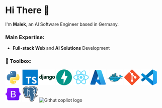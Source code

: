# Hi There 👋

I'm **Malek**, an AI Software Engineer based in Germany.

### Main Expertise:
- **Full-stack Web** and **AI Solutions** Development

### 🧰 Toolbox:
<p>
  <img src="https://github.com/devicons/devicon/blob/master/icons/python/python-original.svg" alt="Python logo" width="50" height="50"/>
  <img src="https://github.com/devicons/devicon/blob/master/icons/typescript/typescript-original.svg" alt="Typescript logo" width="50" height="50"/>
  <img src="https://github.com/devicons/devicon/blob/master/icons/django/django-plain-wordmark.svg" alt="Django logo" width="50" height="50"/>
  <img src="https://github.com/devicons/devicon/blob/master/icons/fastapi/fastapi-original.svg" alt="Django logo" width="50" height="50"/>
  <img src="https://github.com/devicons/devicon/blob/master/icons/react/react-original.svg" alt="React logo" width="50" height="50"/>
  <img src="https://github.com/devicons/devicon/blob/master/icons/azure/azure-original.svg" alt="Azure logo" width="50" height="50"/>
  <img src="https://github.com/devicons/devicon/blob/master/icons/docker/docker-original.svg" alt="Azure logo" width="50" height="50"/>
  <img src="https://github.com/devicons/devicon/blob/master/icons/git/git-original.svg" alt="Azure logo" width="50" height="50"/>
  <img src="https://github.com/devicons/devicon/blob/master/icons/vscode/vscode-original.svg" alt="Azure logo" width="50" height="50"/>
  <img src="https://github.com/devicons/devicon/blob/master/icons/bootstrap/bootstrap-original.svg" alt="Azure logo" width="50" height="50"/>
  <img src="https://github.com/devicons/devicon/blob/master/icons/postgresql/postgresql-original.svg" alt="Azure logo" width="50" height="50"/>
  <img src="https://camo.githubusercontent.com/4923ee14ee70ca196174d70c4e1ea1ab591023c9750e5c862894ce3b26496bb7/68747470733a2f2f6769746875622e6769746875626173736574732e636f6d2f696d616765732f6d6f64756c65732f736974652f636f70696c6f742f636f70696c6f742e77656270" alt="Githut copliot logo" width="50" height="50"/>
</p>

